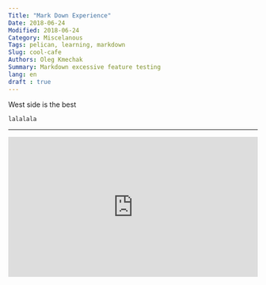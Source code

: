 ```yaml
---
Title: "Mark Down Experience"
Date: 2018-06-24
Modified: 2018-06-24
Category: Miscelanous
Tags: pelican, learning, markdown
Slug: cool-cafe
Authors: Oleg Kmechak
Summary: Markdown excessive feature testing
lang: en
draft : true  
---
```


West side is the best

`lalalala`

___

<div style="position: relative; padding-bottom: 56.25%; height: 0; overflow: hidden; max-width: 100%; height: auto;">
    <iframe src="https://www.youtube.com/embed/dQw4w9WgXcQ" frameborder="0" allowfullscreen style="position: absolute; top: 0; left: 0; width: 100%; height: 100%;"></iframe>
</div>
